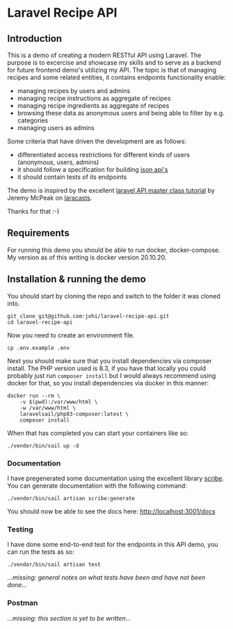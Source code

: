 # Laravel Recipe API

## Introduction
This is a demo of creating a modern RESTful API using Laravel. The purpose is to excercise and showcase my skills and
to serve as a backend for future frontend demo's utilizing my API.
The topic is that of managing recipes and some related entities, it contains endpoints functionality enable:
- managing recipes by users and admins
- managing recipe instructions as aggregate of recipes
- managing recipe ingredients as aggregate of recipes
- browsing these data as anonymous users and being able to filter by e.g. categories
- managing users as admins

Some criteria that have driven the development are as follows:
- differentiated access restrictions for different kinds of users (anonymous, users, admins)
- it should follow a specification for building [json api's](https://jsonapi.org/)
- it should contain tests of its endpoints

The demo is inspired by the excellent [laravel API master class tutorial](https://github.com/laracasts/laravel-api-master-class/) 
by Jeremy McPeak on [laracasts](https://laracasts.com/series/laravel-api-master-class). 

Thanks for that :-)

## Requirements
For running this demo you should be able to run docker, docker-compose. My version as of this writing is docker version 
20.10.20.

## Installation & running the demo
You should start by cloning the repo and switch to the folder it was cloned into.
```
git clone git@github.com:johi/laravel-recipe-api.git
cd laravel-recipe-api
```
Now you need to create an environment file.
```
cp .env.example .env
```
Next you should make sure that you install dependencies via composer install. The PHP version used is 8.3, if you have 
that locally you could probably just run `composer install` but I would always recommend using docker for that, so you
install dependencies via docker in this manner:
```
docker run --rm \
    -v $(pwd):/var/www/html \
    -w /var/www/html \
    laravelsail/php83-composer:latest \
    composer install
```
When that has completed you can start your containers like so:
```
./vendor/bin/sail up -d
```

### Documentation

I have pregenerated some documentation using the excellent library 
[scribe](https://packagist.org/packages/knuckleswtf/scribe). You can generate documentation with the following command: 
```
./vendor/bin/sail artisan scribe:generate    
```
You should now be able to see the docs here: [http://localhost:3001/docs](http://localhost:3001/docs)

### Testing
I have done some end-to-end test for the endpoints in this API demo, you can run the tests as so:
```
./vendor/bin/sail artisan test
```
*...missing: general notes on what tests have been and have not been done...*
### Postman
*...missing: this section is yet to be written...*

